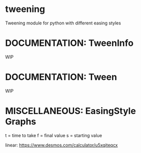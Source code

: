 # tweening
Tweening module for python with different easing styles

# DOCUMENTATION: TweenInfo
WIP

# DOCUMENTATION: Tween
WIP

# MISCELLANEOUS: EasingStyle Graphs
t = time to take
f = final value
s = starting value

linear: https://www.desmos.com/calculator/u5xqiteqcx
